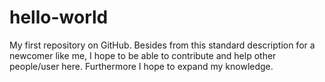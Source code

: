 # hello-world
My first repository on GitHub. Besides from this standard description for a newcomer like me, I hope to be able to contribute and help other people/user here. Furthermore I hope to expand my knowledge.
